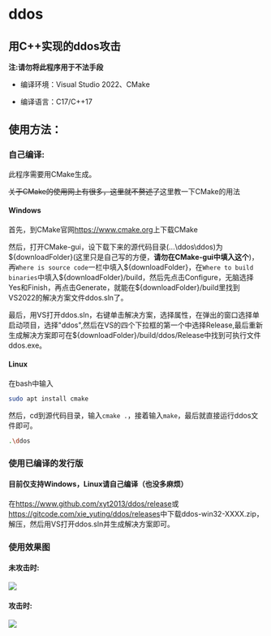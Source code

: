 # ddos

## 用C++实现的ddos攻击

**注:请勿将此程序用于不法手段**

- 编译环境：Visual Studio 2022、CMake

- 编译语言：C17/C++17

## 使用方法：

### 自己编译:

此程序需要用CMake生成。

~~关于CMake的使用网上有很多，这里就不赘述了~~这里教一下CMake的用法

#### Windows

  首先，到CMake官网<https://www.cmake.org>上下载CMake

  然后，打开CMake-gui，设下载下来的源代码目录(...\\ddos\\ddos)为\${downloadFolder}(这里只是自己写的方便，**请勿在CMake-gui中填入这个**)，再`Where is source code`一栏中填入\${downloadFolder}，在`Where to build binaries`中填入\${downloadFolder}/build，然后先点击Configure，无脑选择Yes和Finish，再点击Generate，就能在\${downloadFolder}/build里找到VS2022的解决方案文件ddos.sln了。

  最后，用VS打开ddos.sln，右键单击解决方案，选择属性，在弹出的窗口选择单启动项目，选择"ddos",然后在VS的四个下拉框的第一个中选择Release,最后重新生成解决方案即可在\${downloadFolder}/build/ddos/Release中找到可执行文件ddos.exe。

#### Linux
  在bash中输入
  ```bash
  sudo apt install cmake
  ```

 然后，cd到源代码目录，输入`cmake .`，接着输入`make`，最后就直接运行ddos文件即可。
```bash
.\ddos
```
### 使用已编译的发行版
#### 目前仅支持Windows，Linux请自己编译（也没多麻烦）
  在<https://www.github.com/xyt2013/ddos/release>或<https://gitcode.com/xie_yuting/ddos/releases>中下载ddos-win32-XXXX.zip，解压，然后用VS打开ddos.sln并生成解决方案即可。
### 使用效果图
#### 未攻击时:
![](https://www.helloimg.com/i/2024/11/21/673ec66394e77.jpeg)
#### 攻击时:
![](https://www.helloimg.com/i/2024/11/21/673ec663c6963.jpeg)

